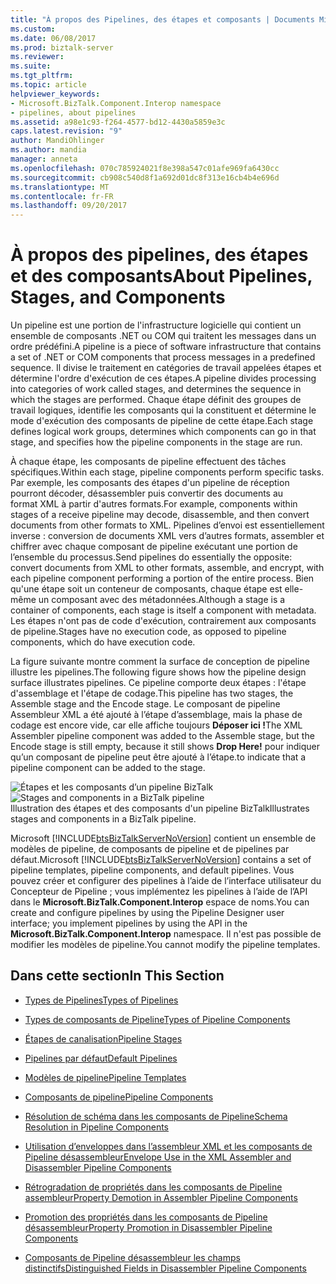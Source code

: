 ```yaml
---
title: "À propos des Pipelines, des étapes et composants | Documents Microsoft"
ms.custom: 
ms.date: 06/08/2017
ms.prod: biztalk-server
ms.reviewer: 
ms.suite: 
ms.tgt_pltfrm: 
ms.topic: article
helpviewer_keywords:
- Microsoft.BizTalk.Component.Interop namespace
- pipelines, about pipelines
ms.assetid: a98e1c93-f264-4577-bd12-4430a5859e3c
caps.latest.revision: "9"
author: MandiOhlinger
ms.author: mandia
manager: anneta
ms.openlocfilehash: 070c785924021f8e398a547c01afe969fa6430cc
ms.sourcegitcommit: cb908c540d8f1a692d01dc8f313e16cb4b4e696d
ms.translationtype: MT
ms.contentlocale: fr-FR
ms.lasthandoff: 09/20/2017
---
```

# <a name="about-pipelines-stages-and-components"></a><span data-ttu-id="ed4cc-102">À propos des pipelines, des étapes et des composants</span><span class="sxs-lookup"><span data-stu-id="ed4cc-102">About Pipelines, Stages, and Components</span></span>
<span data-ttu-id="ed4cc-103">Un pipeline est une portion de l'infrastructure logicielle qui contient un ensemble de composants .NET ou COM qui traitent les messages dans un ordre prédéfini.</span><span class="sxs-lookup"><span data-stu-id="ed4cc-103">A pipeline is a piece of software infrastructure that contains a set of .NET or COM components that process messages in a predefined sequence.</span></span> <span data-ttu-id="ed4cc-104">Il divise le traitement en catégories de travail appelées étapes et détermine l'ordre d'exécution de ces étapes.</span><span class="sxs-lookup"><span data-stu-id="ed4cc-104">A pipeline divides processing into categories of work called stages, and determines the sequence in which the stages are performed.</span></span> <span data-ttu-id="ed4cc-105">Chaque étape définit des groupes de travail logiques, identifie les composants qui la constituent et détermine le mode d'exécution des composants de pipeline de cette étape.</span><span class="sxs-lookup"><span data-stu-id="ed4cc-105">Each stage defines logical work groups, determines which components can go in that stage, and specifies how the pipeline components in the stage are run.</span></span>  
  
 <span data-ttu-id="ed4cc-106">À chaque étape, les composants de pipeline effectuent des tâches spécifiques.</span><span class="sxs-lookup"><span data-stu-id="ed4cc-106">Within each stage, pipeline components perform specific tasks.</span></span> <span data-ttu-id="ed4cc-107">Par exemple, les composants des étapes d'un pipeline de réception pourront décoder, désassembler puis convertir des documents au format XML à partir d'autres formats.</span><span class="sxs-lookup"><span data-stu-id="ed4cc-107">For example, components within stages of a receive pipeline may decode, disassemble, and then convert documents from other formats to XML.</span></span> <span data-ttu-id="ed4cc-108">Pipelines d’envoi est essentiellement inverse : conversion de documents XML vers d’autres formats, assembler et chiffrer avec chaque composant de pipeline exécutant une portion de l’ensemble du processus.</span><span class="sxs-lookup"><span data-stu-id="ed4cc-108">Send pipelines do essentially the opposite: convert documents from XML to other formats, assemble, and encrypt, with each pipeline component performing a portion of the entire process.</span></span> <span data-ttu-id="ed4cc-109">Bien qu'une étape soit un conteneur de composants, chaque étape est elle-même un composant avec des métadonnées.</span><span class="sxs-lookup"><span data-stu-id="ed4cc-109">Although a stage is a container of components, each stage is itself a component with metadata.</span></span> <span data-ttu-id="ed4cc-110">Les étapes n'ont pas de code d'exécution, contrairement aux composants de pipeline.</span><span class="sxs-lookup"><span data-stu-id="ed4cc-110">Stages have no execution code, as opposed to pipeline components, which do have execution code.</span></span>  
  
 <span data-ttu-id="ed4cc-111">La figure suivante montre comment la surface de conception de pipeline illustre les pipelines.</span><span class="sxs-lookup"><span data-stu-id="ed4cc-111">The following figure shows how the pipeline design surface illustrates pipelines.</span></span> <span data-ttu-id="ed4cc-112">Ce pipeline comporte deux étapes : l'étape d'assemblage et l'étape de codage.</span><span class="sxs-lookup"><span data-stu-id="ed4cc-112">This pipeline has two stages, the Assemble stage and the Encode stage.</span></span> <span data-ttu-id="ed4cc-113">Le composant de pipeline Assembleur XML a été ajouté à l’étape d’assemblage, mais la phase de codage est encore vide, car elle affiche toujours **Déposer ici !**</span><span class="sxs-lookup"><span data-stu-id="ed4cc-113">The XML Assembler pipeline component was added to the Assemble stage, but the Encode stage is still empty, because it still shows **Drop Here!**</span></span> <span data-ttu-id="ed4cc-114">pour indiquer qu’un composant de pipeline peut être ajouté à l’étape.</span><span class="sxs-lookup"><span data-stu-id="ed4cc-114">to indicate that a pipeline component can be added to the stage.</span></span>  
  
 <span data-ttu-id="ed4cc-115">![Étapes et les composants d’un pipeline BizTalk](../core/media/ebiz-pipe-stages02.gif "ebiz_pipe_stages02")</span><span class="sxs-lookup"><span data-stu-id="ed4cc-115">![Stages and components in a BizTalk pipeline](../core/media/ebiz-pipe-stages02.gif "ebiz_pipe_stages02")</span></span>  
<span data-ttu-id="ed4cc-116">Illustration des étapes et des composants d'un pipeline BizTalk</span><span class="sxs-lookup"><span data-stu-id="ed4cc-116">Illustrates stages and components in a BizTalk pipeline.</span></span>  
  
 <span data-ttu-id="ed4cc-117">Microsoft [!INCLUDE[btsBizTalkServerNoVersion](../includes/btsbiztalkservernoversion-md.md)] contient un ensemble de modèles de pipeline, de composants de pipeline et de pipelines par défaut.</span><span class="sxs-lookup"><span data-stu-id="ed4cc-117">Microsoft [!INCLUDE[btsBizTalkServerNoVersion](../includes/btsbiztalkservernoversion-md.md)] contains a set of pipeline templates, pipeline components, and default pipelines.</span></span> <span data-ttu-id="ed4cc-118">Vous pouvez créer et configurer des pipelines à l’aide de l’interface utilisateur du Concepteur de Pipeline ; vous implémentez les pipelines à l’aide de l’API dans le **Microsoft.BizTalk.Component.Interop** espace de noms.</span><span class="sxs-lookup"><span data-stu-id="ed4cc-118">You can create and configure pipelines by using the Pipeline Designer user interface; you implement pipelines by using the API in the **Microsoft.BizTalk.Component.Interop** namespace.</span></span> <span data-ttu-id="ed4cc-119">Il n'est pas possible de modifier les modèles de pipeline.</span><span class="sxs-lookup"><span data-stu-id="ed4cc-119">You cannot modify the pipeline templates.</span></span>  
  
## <a name="in-this-section"></a><span data-ttu-id="ed4cc-120">Dans cette section</span><span class="sxs-lookup"><span data-stu-id="ed4cc-120">In This Section</span></span>  
  
-   [<span data-ttu-id="ed4cc-121">Types de Pipelines</span><span class="sxs-lookup"><span data-stu-id="ed4cc-121">Types of Pipelines</span></span>](../core/types-of-pipelines.md)  
  
-   [<span data-ttu-id="ed4cc-122">Types de composants de Pipeline</span><span class="sxs-lookup"><span data-stu-id="ed4cc-122">Types of Pipeline Components</span></span>](../core/types-of-pipeline-components.md)  
  
-   [<span data-ttu-id="ed4cc-123">Étapes de canalisation</span><span class="sxs-lookup"><span data-stu-id="ed4cc-123">Pipeline Stages</span></span>](../core/pipeline-stages.md)  
  
-   [<span data-ttu-id="ed4cc-124">Pipelines par défaut</span><span class="sxs-lookup"><span data-stu-id="ed4cc-124">Default Pipelines</span></span>](../core/default-pipelines.md)  
  
-   [<span data-ttu-id="ed4cc-125">Modèles de pipeline</span><span class="sxs-lookup"><span data-stu-id="ed4cc-125">Pipeline Templates</span></span>](../core/pipeline-templates.md)  
  
-   [<span data-ttu-id="ed4cc-126">Composants de pipeline</span><span class="sxs-lookup"><span data-stu-id="ed4cc-126">Pipeline Components</span></span>](../core/pipeline-components.md)  
  
-   [<span data-ttu-id="ed4cc-127">Résolution de schéma dans les composants de Pipeline</span><span class="sxs-lookup"><span data-stu-id="ed4cc-127">Schema Resolution in Pipeline Components</span></span>](../core/schema-resolution-in-pipeline-components.md)  
  
-   [<span data-ttu-id="ed4cc-128">Utilisation d’enveloppes dans l’assembleur XML et les composants de Pipeline désassembleur</span><span class="sxs-lookup"><span data-stu-id="ed4cc-128">Envelope Use in the XML Assembler and Disassembler Pipeline Components</span></span>](../core/envelope-use-in-the-xml-assembler-and-disassembler-pipeline-components.md)  
  
-   [<span data-ttu-id="ed4cc-129">Rétrogradation de propriétés dans les composants de Pipeline assembleur</span><span class="sxs-lookup"><span data-stu-id="ed4cc-129">Property Demotion in Assembler Pipeline Components</span></span>](../core/property-demotion-in-assembler-pipeline-components.md)  
  
-   [<span data-ttu-id="ed4cc-130">Promotion des propriétés dans les composants de Pipeline désassembleur</span><span class="sxs-lookup"><span data-stu-id="ed4cc-130">Property Promotion in Disassembler Pipeline Components</span></span>](../core/property-promotion-in-disassembler-pipeline-components.md)  
  
-   [<span data-ttu-id="ed4cc-131">Composants de Pipeline désassembleur les champs distinctifs</span><span class="sxs-lookup"><span data-stu-id="ed4cc-131">Distinguished Fields in Disassembler Pipeline Components</span></span>](../core/distinguished-fields-in-disassembler-pipeline-components.md)